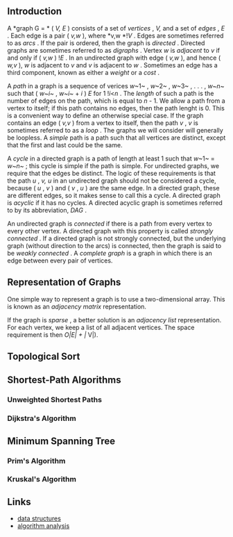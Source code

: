 ## Introduction

A  *graph G = * ( *V, E* ) consists of a set of  *vertices* , *V,* and a set of  *edges* ,  *E* . Each edge is a pair ( *v,w* ), where *v,w *!*V* .
Edges are sometimes referred to as  *arcs* . If the pair is ordered, then the graph is  *directed* . Directed graphs are sometimes referred to as  *digraphs* .
Vertex *w* is *adjacent* to *v* if and only if ( *v,w* ) !*E* .
In an undirected graph with edge ( *v,w* ), and hence ( *w,v* ), *w* is adjacent to *v* and *v* is adjacent to  *w* . Sometimes an edge has a third component, known as either a *weight* or a  *cost* .

A *path* in a graph is a sequence of verices *w*~1~ , *w*~2~ , *w*~3~ , . . . , *w~n~* such that ( *w~i~* ,  *w~i~* + *i* ) *E* for 1 !*i*&lt;*n* .
The *length* of such a path is the number of edges on the path, which is equal to *n* - 1.
We allow a path from a vertex to itself; if this path contains no edges, then the path lenght is 0. This is a convenient way to define an otherwise special case.
If the graph contains an edge ( *v,v* ) from a vertex to itself, then the path  *v* , *v* is sometimes referred to as a  *loop* .
The graphs we will consider will generally be loopless. A *simple* path is a path such that all vertices are distinct, except that the first and last could be the same.

A *cycle* in a directed graph is a path of length at least 1 such that *w*~1~ =  *w~n~* ; this cycle is simple if the path is simple. For undirected graphs, we require that the edges be distinct.
The logic of these requirements is that the path  *u* , *v, u* in an undirected graph should not be considered a cycle, because ( *u* ,  *v* ) and ( *v* ,  *u* ) are the same edge.
In a directed graph, these are different edges, so it makes sense to call this a cycle. A directed graph is *acyclic* if it has no cycles.
A directed acyclic graph is sometimes referred to by its abbreviation,  *DAG* .

An undirected graph is *connected* if there is a path from every vertex to every other vertex.
A directed graph with this property is called  *strongly connected* .
If a directed graph is not strongly connected, but the underlying graph (without direction to the arcs) is connected, then the graph is said to be  *weakly connected* .
A *complete graph* is a graph in which there is an edge between every pair of vertices.

## Representation of Graphs

One simple way to represent a graph is to use a two-dimensional array. This is known as an *adjacency* *matrix* representation.

If the graph is  *sparse* , a better solution is an *adjacency list* representation. For each vertex, we keep a list of all adjacent vertices. The space requirement is then  *O|E| + |* V|).

## Topological Sort

## Shortest-Path Algorithms

### Unweighted Shortest Paths

### Dijkstra's Algorithm

## Minimum Spanning Tree

### Prim's Algorithm

### Kruskal's Algorithm





## Links

- [data structures](/docs/CS/Algorithms/Algorithms.md?id=data-structures)
- [algorithm analysis](/docs/CS/Algorithms/Algorithms.md?id=algorithm-analysis)
